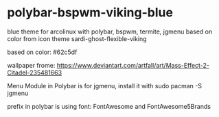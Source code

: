# polybar-bspwm-viking-blue
blue theme for arcolinux with polybar, bspwm, termite, jgmenu based on color from icon theme sardi-ghost-flexible-viking

based on color: #62c5df

wallpaper frome: https://www.deviantart.com/artfall/art/Mass-Effect-2-Citadel-235481663

Menu Module in Polybar is for jgmenu, install it with sudo pacman -S jgmenu

prefix in polybar is using font: 
FontAwesome and FontAwesome5Brands


